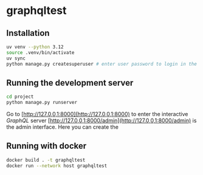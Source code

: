 # graphqltest

## Installation

```bash
uv venv --python 3.12
source .venv/bin/activate
uv sync
python manage.py createsuperuser # enter user password to login in the web
```

## Running the development server

```bash
cd project
python manage.py runserver
```

Go to [http://127.0,0,1:8000](http://127.0,0,1:8000) to enter the interactive _GraphQL_ server
[http://127.0,0,1:8000/admin](http://127.0,0,1:8000/admin) is the admin interface. Here you can create the

## Running with docker

```bash
docker build . -t graphqltest
docker run --network host graphqltest
```
